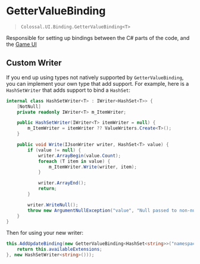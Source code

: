 # GetterValueBinding

> `Colossal.UI.Binding.GetterValueBinding<T>`

Responsible for setting up bindings between the C# parts of the code, and the [Game UI](../game-ui.md)

## Custom Writer

If you end up using types not natively supported by `GetterValueBinding`, you can implement your own type that add support. For example, here is a `HashSetWriter` that adds support to bind a `HashSet`:

```csharp
internal class HashSetWriter<T> : IWriter<HashSet<T>> {
    [NotNull]
    private readonly IWriter<T> m_ItemWriter;

    public HashSetWriter(IWriter<T> itemWriter = null) {
        m_ItemWriter = itemWriter ?? ValueWriters.Create<T>();
    }

    public void Write(IJsonWriter writer, HashSet<T> value) {
        if (value != null) {
            writer.ArrayBegin(value.Count);
            foreach (T item in value) {
                m_ItemWriter.Write(writer, item);
            }

            writer.ArrayEnd();
            return;
        }

        writer.WriteNull();
        throw new ArgumentNullException("value", "Null passed to non-nullable hashset writer");
    }
}
```

Then for using your new writer:

```csharp
this.AddUpdateBinding(new GetterValueBinding<HashSet<string>>("namespace", "available_extensions", () => {
    return this.availableExtensions;
}, new HashSetWriter<string>()));
```
